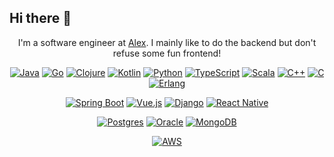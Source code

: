 ## Hi there 👋




<div align="center">

I'm a software engineer at [Alex](https://www.alextherapeutics.com). I mainly like to do the backend but don't refuse some fun frontend! 

[![Java](https://img.shields.io/badge/Java-%23ED8B00.svg?logo=openjdk&logoColor=white)](#)
[![Go](https://img.shields.io/badge/Go-%2300ADD8.svg?&logo=go&logoColor=white)](#)
[![Clojure](https://img.shields.io/badge/Clojure-5881D8?logo=clojure&logoColor=fff)](#)
[![Kotlin](https://img.shields.io/badge/Kotlin-%237F52FF.svg?logo=kotlin&logoColor=white)](#)
[![Python](https://img.shields.io/badge/Python-3776AB?logo=python&logoColor=fff)](#)
[![TypeScript](https://img.shields.io/badge/TypeScript-3178C6?logo=typescript&logoColor=fff)](#)
[![Scala](https://img.shields.io/badge/Scala-%23DC322F.svg?logo=scala&logoColor=white)](#)
[![C++](https://img.shields.io/badge/C++-%2300599C.svg?logo=c%2B%2B&logoColor=white)](#)
[![C](https://img.shields.io/badge/C-00599C?logo=c&logoColor=white)](#)
[![Erlang](https://img.shields.io/badge/Erlang-A90533?logo=erlang&logoColor=fff)](#)

[![Spring Boot](https://img.shields.io/badge/Spring%20Boot-6DB33F?logo=springboot&logoColor=fff)](#)
[![Vue.js](https://img.shields.io/badge/Vue.js-4FC08D?logo=vuedotjs&logoColor=fff)](#)
[![Django](https://img.shields.io/badge/Django-%23092E20.svg?logo=django&logoColor=white)](#)
[![React Native](https://img.shields.io/badge/React_Native-%2320232a.svg?logo=react&logoColor=%2361DAFB)](#)


[![Postgres](https://img.shields.io/badge/Postgres-%23316192.svg?logo=postgresql&logoColor=white)](#)
[![Oracle](https://img.shields.io/badge/Oracle-F80000?logo=oracle&logoColor=fff)](#)
[![MongoDB](https://img.shields.io/badge/MongoDB-%234ea94b.svg?logo=mongodb&logoColor=white)](#)

[![AWS](https://img.shields.io/badge/AWS-%23FF9900.svg?logo=amazon-web-services&logoColor=white)](#)
</div>

<!--
**FelixFonteneau/FelixFonteneau** is a ✨ _special_ ✨ repository because its `README.md` (this file) appears on your GitHub profile.

Here are some ideas to get you started:

- 🔭 I’m currently working on ...
- 🌱 I’m currently learning ...
- 👯 I’m looking to collaborate on ...
- 🤔 I’m looking for help with ...
- 💬 Ask me about ...
- 📫 How to reach me: ...
- 😄 Pronouns: ...
- ⚡ Fun fact: ...
-->
